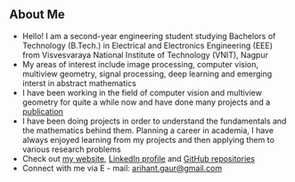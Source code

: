 ## About Me

* Hello! I am a second-year engineering student studying Bachelors of Technology (B.Tech.) in Electrical and Electronics Engineering (EEE) from Visvesvaraya National Institute of Technology (VNIT), Nagpur
* My areas of interest include image processing, computer vision, multiview geometry, signal processing, deep learning and emerging interst in abstract mathematics
* I have been working in the field of computer vision and multiview geometry for quite a while now and have done many projects and a [publication](https://drive.google.com/file/d/1f9a8VDooN2E_1S1GYJWgXSeT1ot-k7bw/view) 
* I have been doing projects in order to understand the fundamentals and the mathematics behind them. Planning a career in academia, I have always enjoyed learning from my projects and then applying them to various research problems 
* Check out [my website](https://flagarihant2000.github.io/arihantgaur/), [LinkedIn profile](https://www.linkedin.com/in/arihantgaur/) and [GitHub repositories](https://github.com/FlagArihant2000?tab=repositories)
* Connect with me via E - mail: <arihant.gaur@gmail.com>


